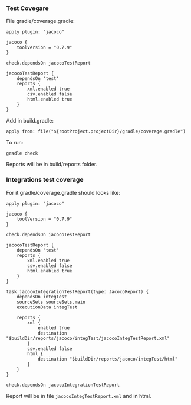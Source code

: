 ### Test Covegare
File gradle/coverage.gradle:
```
apply plugin: "jacoco"

jacoco {
    toolVersion = "0.7.9"
}

check.dependsOn jacocoTestReport

jacocoTestReport {
    dependsOn 'test'
    reports {
        xml.enabled true
        csv.enabled false
        html.enabled true
    }
}

```
Add in build.gradle:
```
apply from: file("${rootProject.projectDir}/gradle/coverage.gradle")
```
To run:
```
gradle check
```
Reports will be in build/reports folder.

### Integrations test coverage
For it gradle/coverage.gradle should looks like:
```
apply plugin: "jacoco"

jacoco {
    toolVersion = "0.7.9"
}

check.dependsOn jacocoTestReport

jacocoTestReport {
    dependsOn 'test'
    reports {
        xml.enabled true
        csv.enabled false
        html.enabled true
    }
}

task jacocoIntegrationTestReport(type: JacocoReport) {
    dependsOn integTest
    sourceSets sourceSets.main
    executionData integTest

    reports {
        xml {
            enabled true
            destination "$buildDir/reports/jacoco/integTest/jacocoIntegTestReport.xml"
        }
        csv.enabled false
        html {
            destination "$buildDir/reports/jacoco/integTest/html"
        }
    }
}

check.dependsOn jacocoIntegrationTestReport
```
Report will be in file `jacocoIntegTestReport.xml` and in html.
